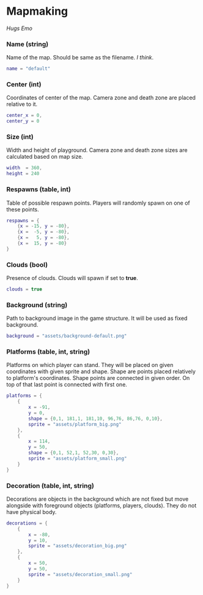 # Mapmaking
*Hugs Emo*

### Name (string)
Name of the map. Should be same as the filename. *I think*.
```lua
name = "default"
```

### Center (int)
Coordinates of center of the map. Camera zone and death zone are placed relative to it.
```lua
center_x = 0,
center_y = 0
```

### Size (int)
Width and height of playground. Camera zone and death zone sizes are calculated based on map size.
```lua
width  = 360,
height = 240
```

### Respawns (table, int)
Table of possible respawn points. Players will randomly spawn on one of these points.
```lua
respawns = {
	{x = -15, y = -80},
	{x =  -5, y = -80},
	{x =   5, y = -80},
	{x =  15, y = -80}
}
```

### Clouds (bool)
Presence of clouds. Clouds will spawn if set to **true**.
```lua
clouds = true
```

### Background (string)
Path to background image in the game structure. It will be used as fixed background.
```lua
background = "assets/background-default.png"
```

### Platforms (table, int, string)
Platforms on which player can stand. They will be placed on given coordinates with given sprite and shape.
Shape are points placed relatively to platform's coordinates. Shape points are connected in given order. On top of that last point is connected with first one.
```lua
platforms = {
	{
		x = -91,
		y = 0,
		shape = {0,1, 181,1, 181,10, 96,76, 86,76, 0,10},
		sprite = "assets/platform_big.png"
	},
	{
		x = 114,
		y = 50,
		shape = {0,1, 52,1, 52,30, 0,30},
		sprite = "assets/platform_small.png"
	}
}
```

### Decoration (table, int, string)
Decorations are objects in the background which are not fixed but move alongside with foreground objects (platforms, players, clouds). They do not have physical body.
```lua
decorations = {
	{
		x = -80,
		y = 10,
		sprite = "assets/decoration_big.png"
	},
	{
		x = 50,
		y = 50,
		sprite = "assets/decoration_small.png"
	}
}
```